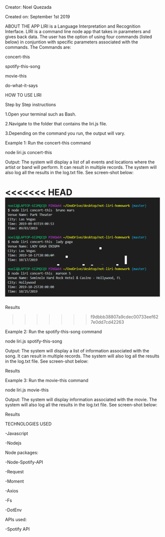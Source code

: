 
Creator: Noel Quezada

Created on: September 1st 2019

ABOUT THE APP
LIRI is a Language Interpretation and Recognition Interface. LIRI is a command line node app that takes in parameters and gives back data. The user has the option of using four commands (listed below) in conjuntion with specific parameters associated with the commands. The Commands are:

concert-this

spotify-this-song

movie-this

do-what-it-says

HOW TO USE LIRI


Step by Step instructions

1.Open your terminal such as Bash.

2.Navigate to the folder that contains the liri.js file.

3.Depending on the command you run, the output will vary.

   Example 1: Run the concert-this command

 node liri.js concert-this <name of artist or band>
 
Output: The system will display a list of all events and locations where the artist or band will perform. It can result in multiple records. The system will also log all the results in the log.txt file. See screen-shot below:

<<<<<<< HEAD
![picture](screenshots/concert.png)  
=======



Results
>>>>>>> f9dbbb38807a9cdec00733eef627e0dd7cd42263




Example 2: Run the spotify-this-song command

 node liri.js spotify-this-song <name of song>
 
Output: The system will display a list of information associated with the song. It can result in multiple records. The system will also log all the results in the log.txt file. See screen-shot below:






Results





Example 3: Run the movie-this command

 node liri.js movie-this <name of movie>
 
Output: The system will display information associated with the movie. The system will also log all the results in the log.txt file. See screen-shot below:




Results







TECHNOLOGIES USED

-Javascript

-Nodejs

Node packages:

-Node-Spotify-API

-Request

-Moment

-Axios

-Fs

-DotEnv

APIs used:

-Spotify API
